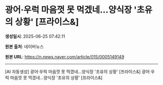 # 광어·우럭 마음껏 못 먹겠네…양식장 '초유의 상황' [프라이스&]

**생성일시**: 2025-06-25 07:42:11

**원본 출처**: 네이버뉴스

**원본 URL**: https://n.news.naver.com/article/015/0005149149

---

[AI 자동생성] 광어·우럭 마음껏 못 먹겠네…양식장 '초유의 상황' [프라이스&]
광어·우럭 마음껏 못 먹겠네…양식장 '초유의 상황' [프라이스&]
